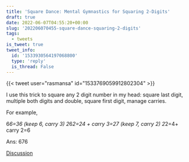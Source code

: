 ```yaml
---
title: 'Square Dance: Mental Gymnastics for Squaring 2-Digits'
draft: true
date: 2022-06-07T04:55:20+00:00
slug: '202206070455-square-dance-squaring-2-digits'
tags:
  - tweets
is_tweet: true
tweet_info:
  id: '1533930564197068800'
  type: 'reply'
  is_thread: False
---
```




{{< tweet user="rasmansa" id="1533769059912802304" >}}

I use this trick to square any 2 digit number in my head: square last digit, multiple both digits and double, square first digit, manage carries. 

For example,

6*6=36 (keep 6, carry 3)
2*6*2=24 + carry 3=27 (keep 7, carry 2)
2*2=4+ carry 2=6

Ans: 676

[Discussion](https://x.com/sytelus/status/1533930564197068800)
